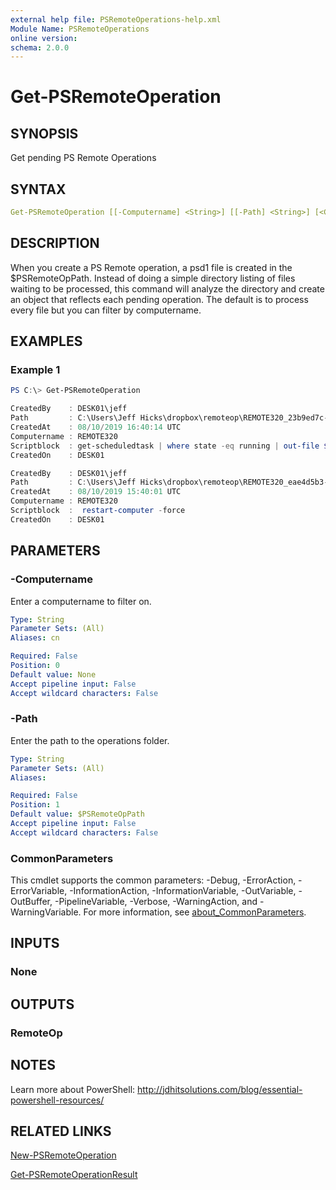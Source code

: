 ```yaml
---
external help file: PSRemoteOperations-help.xml
Module Name: PSRemoteOperations
online version:
schema: 2.0.0
---
```


# Get-PSRemoteOperation

## SYNOPSIS

Get pending PS Remote Operations

## SYNTAX

```yaml
Get-PSRemoteOperation [[-Computername] <String>] [[-Path] <String>] [<CommonParameters>]
```

## DESCRIPTION

When you create a PS Remote operation, a psd1 file is created in the $PSRemoteOpPath. Instead of doing a simple directory listing of files waiting to be processed, this command will analyze the directory and create an object that reflects each pending operation. The default is to process every file but you can filter by computername.

## EXAMPLES

### Example 1

```powershell
PS C:\> Get-PSRemoteOperation

CreatedBy    : DESK01\jeff
Path         : C:\Users\Jeff Hicks\dropbox\remoteop\REMOTE320_23b9ed7c-9b2c-463d-9ea8-e121cf6d8da4.psd1
CreatedAt    : 08/10/2019 16:40:14 UTC
Computername : REMOTE320
Scriptblock  : get-scheduledtask | where state -eq running | out-file $env:userprofile\dropbox\work\running.txt
CreatedOn    : DESK01

CreatedBy    : DESK01\jeff
Path         : C:\Users\Jeff Hicks\dropbox\remoteop\REMOTE320_eae4d5b3-2700-4c98-9253-3d361df16863.psd1
CreatedAt    : 08/10/2019 15:40:01 UTC
Computername : REMOTE320
Scriptblock  :  restart-computer -force
CreatedOn    : DESK01
```

## PARAMETERS

### -Computername

Enter a computername to filter on.

```yaml
Type: String
Parameter Sets: (All)
Aliases: cn

Required: False
Position: 0
Default value: None
Accept pipeline input: False
Accept wildcard characters: False
```

### -Path

Enter the path to the operations folder.

```yaml
Type: String
Parameter Sets: (All)
Aliases:

Required: False
Position: 1
Default value: $PSRemoteOpPath
Accept pipeline input: False
Accept wildcard characters: False
```

### CommonParameters

This cmdlet supports the common parameters: -Debug, -ErrorAction, -ErrorVariable, -InformationAction, -InformationVariable, -OutVariable, -OutBuffer, -PipelineVariable, -Verbose, -WarningAction, and -WarningVariable. For more information, see [about_CommonParameters](http://go.microsoft.com/fwlink/?LinkID=113216).

## INPUTS

### None

## OUTPUTS

### RemoteOp

## NOTES

Learn more about PowerShell:
http://jdhitsolutions.com/blog/essential-powershell-resources/

## RELATED LINKS

[New-PSRemoteOperation](./New-PSRemoteOperation.md)

[Get-PSRemoteOperationResult](./Get-PSRemoteOperationResult.md)
